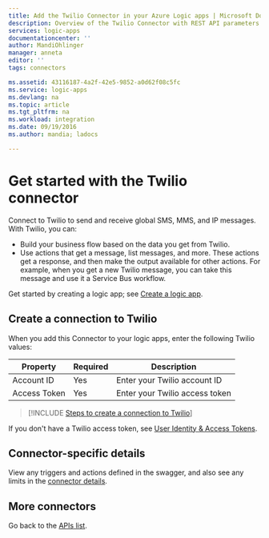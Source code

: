 ```yaml
---
title: Add the Twilio Connector in your Azure Logic apps | Microsoft Docs
description: Overview of the Twilio Connector with REST API parameters
services: logic-apps
documentationcenter: ''
author: MandiOhlinger
manager: anneta
editor: ''
tags: connectors

ms.assetid: 43116187-4a2f-42e5-9852-a0d62f08c5fc
ms.service: logic-apps
ms.devlang: na
ms.topic: article
ms.tgt_pltfrm: na
ms.workload: integration
ms.date: 09/19/2016
ms.author: mandia; ladocs

---
```

# Get started with the Twilio connector
Connect to Twilio to send and receive global SMS, MMS, and IP messages. With Twilio, you can:

* Build your business flow based on the data you get from Twilio. 
* Use actions that get a message, list messages, and more. These actions get a response, and then make the output available for other actions. For example, when  you get a new Twilio message, you can take this message and use it a Service Bus workflow. 

Get started by creating a logic app; see [Create a logic app](../logic-apps/quickstart-create-first-logic-app-workflow.md).

## Create a connection to Twilio
When you add this Connector to your logic apps, enter the following Twilio values:

| Property | Required | Description |
| --- | --- | --- |
| Account ID |Yes |Enter your Twilio account ID |
| Access Token |Yes |Enter your Twilio access token |

> [!INCLUDE [Steps to create a connection to Twilio](../../includes/connectors-create-api-twilio.md)]

If you don't have a Twilio access token, see [User Identity & Access Tokens](https://www.twilio.com/docs/api/chat/guides/identity).

## Connector-specific details

View any triggers and actions defined in the swagger, and also see any limits in the [connector details](/connectors/twilio/).

## More connectors
Go back to the [APIs list](apis-list.md).